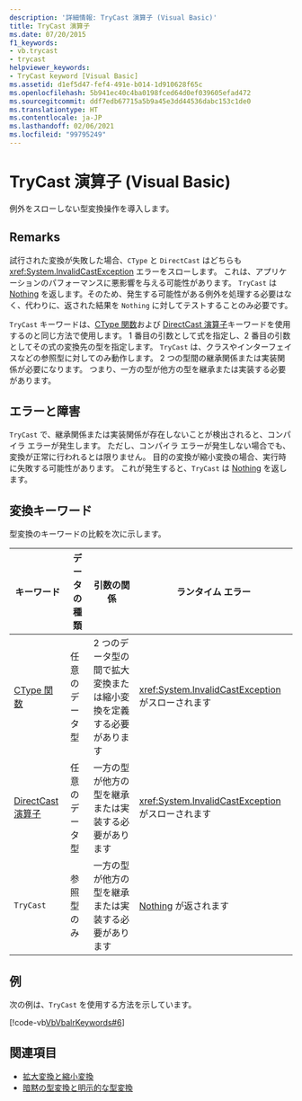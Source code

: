 ```yaml
---
description: '詳細情報: TryCast 演算子 (Visual Basic)'
title: TryCast 演算子
ms.date: 07/20/2015
f1_keywords:
- vb.trycast
- trycast
helpviewer_keywords:
- TryCast keyword [Visual Basic]
ms.assetid: d1ef5d47-fef4-491e-b014-1d910628f65c
ms.openlocfilehash: 5b941ec40c4ba0198fced64d0ef039605efad472
ms.sourcegitcommit: ddf7edb67715a5b9a45e3dd44536dabc153c1de0
ms.translationtype: HT
ms.contentlocale: ja-JP
ms.lasthandoff: 02/06/2021
ms.locfileid: "99795249"
---
```

# <a name="trycast-operator-visual-basic"></a>TryCast 演算子 (Visual Basic)

例外をスローしない型変換操作を導入します。  
  
## <a name="remarks"></a>Remarks  

 試行された変換が失敗した場合、`CType` と `DirectCast` はどちらも <xref:System.InvalidCastException> エラーをスローします。 これは、アプリケーションのパフォーマンスに悪影響を与える可能性があります。 `TryCast` は [Nothing](../nothing.md) を返します。そのため、発生する可能性がある例外を処理する必要はなく、代わりに、返された結果を `Nothing` に対してテストすることのみ必要です。  
  
 `TryCast` キーワードは、[CType 関数](../functions/ctype-function.md)および [DirectCast 演算子](directcast-operator.md)キーワードを使用するのと同じ方法で使用します。 1 番目の引数として式を指定し、2 番目の引数としてその式の変換先の型を指定します。 `TryCast` は、クラスやインターフェイスなどの参照型に対してのみ動作します。 2 つの型間の継承関係または実装関係が必要になります。 つまり、一方の型が他方の型を継承または実装する必要があります。  
  
## <a name="errors-and-failures"></a>エラーと障害  

 `TryCast` で、継承関係または実装関係が存在しないことが検出されると、コンパイラ エラーが発生します。 ただし、コンパイラ エラーが発生しない場合でも、変換が正常に行われるとは限りません。 目的の変換が縮小変換の場合、実行時に失敗する可能性があります。 これが発生すると、`TryCast` は [Nothing](../nothing.md) を返します。  
  
## <a name="conversion-keywords"></a>変換キーワード  

 型変換のキーワードの比較を次に示します。  
  
|キーワード|データの種類|引数の関係|ランタイム エラー|  
|---|---|---|---|  
|[CType 関数](../functions/ctype-function.md)|任意のデータ型|2 つのデータ型の間で拡大変換または縮小変換を定義する必要があります|<xref:System.InvalidCastException> がスローされます|  
|[DirectCast 演算子](directcast-operator.md)|任意のデータ型|一方の型が他方の型を継承または実装する必要があります|<xref:System.InvalidCastException> がスローされます|  
|`TryCast`|参照型のみ|一方の型が他方の型を継承または実装する必要があります|[Nothing](../nothing.md) が返されます|  
  
## <a name="example"></a>例  

 次の例は、`TryCast` を使用する方法を示しています。  
  
 [!code-vb[VbVbalrKeywords#6](~/samples/snippets/visualbasic/VS_Snippets_VBCSharp/VbVbalrKeywords/VB/Class1.vb#6)]  
  
## <a name="see-also"></a>関連項目

- [拡大変換と縮小変換](../../programming-guide/language-features/data-types/widening-and-narrowing-conversions.md)
- [暗黙の型変換と明示的な型変換](../../programming-guide/language-features/data-types/implicit-and-explicit-conversions.md)
